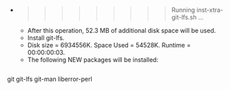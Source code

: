 * >>>>>>>>> Running inst-xtra-git-lfs.sh ...
  * After this operation, 52.3 MB of additional disk space will be used.
  * Install git-lfs.
  * Disk size = 6934556K. Space Used = 54528K. Runtime = 00:00:00:03.
  * The following NEW packages will be installed:
  ```bash
git git-lfs git-man liberror-perl
  ```
